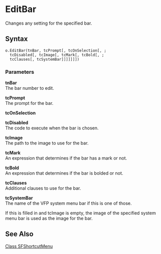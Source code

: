 ﻿# EditBar

Changes any setting for the specified bar.

## Syntax

```foxpro
o.EditBar(tnBar, tcPrompt[, tcOnSelection[, ;
  tcDisabled[, tcImage[, tcMark[, tcBold[, ;
  tcClauses[, tcSystemBar]]]]]]])
```

### Parameters

**tnBar**  
The bar number to edit.

**tcPrompt**  
The prompt for the bar.

**tcOnSelection**  

**tcDisabled**  
The code to execute when the bar is chosen.

**tcImage**  
The path to the image to use for the bar.

**tcMark**  
An expression that determines if the bar has a mark or not.

**tcBold**  
An expression that determines if the bar is bolded or not.

**tcClauses**  
Additional clauses to use for the bar.

**tcSystemBar**  
The name of the VFP system menu bar if this is one of those.

If this is filled in and tcImage is empty, the image of the specified system menu bar is used as the image for the bar.

## See Also
[Class SFShortcutMenu](Class%20SFShortcutMenu.md)